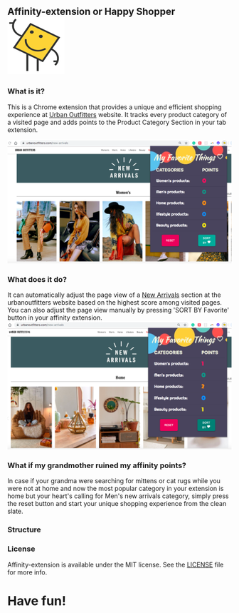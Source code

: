 ## Affinity-extension or Happy Shopper ![alt text](assets/icons/128.png) 
### What is it?
This is a Chrome extension that provides a unique and efficient shopping experience at [Urban Outfitters](https://www.urbanoutfitters.com/new-arrivals) website.
It tracks every product category of a visited page and adds points to the Product Category Section in your tab extension. 

![alt text](assets/affinity.png)

### What does it do?
It can automatically adjust the page view of a [New Arrivals](https://www.urbanoutfitters.com/new-arrivals) section at the urbanoutfitters website based on the highest score among visited pages. 
You can also adjust the page view manually by pressing 'SORT BY Favorite' button in your affinity extension. 
![alt text](assets/affinity-update.png)

### What if my grandmother ruined my affinity points?
In case if your grandma were searching for mittens or cat rugs while you were not at home and now the most popular category in your extension is home but your heart's calling for Men's new arrivals category, simply press the reset button and start your unique shopping experience from the clean slate.

### Structure

### License
Affinity-extension is available under the MIT license. See the [LICENSE](LICENSE.md) file for more info.

# Have fun!
